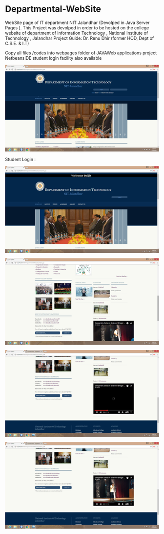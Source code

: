 # Departmental-WebSite
WebSite page of IT department NIT Jalandhar (Devolped in Java Server Pages ). This Project was devolped in order to be hosted on the college website of department of Information Technology , National Institute of Technology , Jalandhar Project Guide: Dr. Renu Dhir (former HOD, Dept of C.S.E. & I.T)

Copy all files /codes into webpages folder of JAVAWeb applications project NetbeansIDE
student login facility also available 


![Alt text](https://github.com/DaljitBhalla/Departmental-WebSite/blob/master/screenshots/Screenshot%20(20).png "Optional title")

Student Login : 

![Alt text](https://github.com/DaljitBhalla/Departmental-WebSite/blob/master/screenshots/Screenshot%20(21).png "Optional title")


![Alt text](https://github.com/DaljitBhalla/Departmental-WebSite/blob/master/screenshots/Screenshot%20(22).png "Optional title")



![Alt text](https://github.com/DaljitBhalla/Departmental-WebSite/blob/master/screenshots/Screenshot%20(24).png "Optional title")


![Alt text](https://github.com/DaljitBhalla/Departmental-WebSite/blob/master/screenshots/Screenshot%20(25).png "Optional title")
